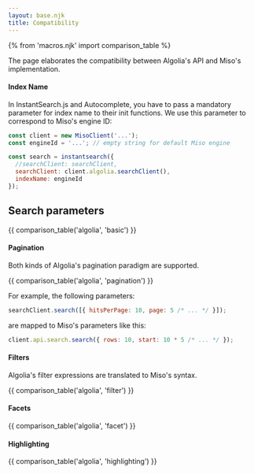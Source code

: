 ```yaml
---
layout: base.njk
title: Compatibility
---
```

{% from 'macros.njk' import comparison_table %}

The page elaborates the compatibility between Algolia's API and Miso's implementation.

#### Index Name
In InstantSearch.js and Autocomplete, you have to pass a mandatory parameter for index name to their init functions. We use this parameter to correspond to Miso's engine ID:

```js
const client = new MisoClient('...');
const engineId = '...'; // empty string for default Miso engine

const search = instantsearch({
  //searchClient: searchClient,
  searchClient: client.algolia.searchClient(),
  indexName: engineId
});
```

## Search parameters
{{ comparison_table('algolia', 'basic') }}

#### Pagination
Both kinds of Algolia's pagination paradigm are supported.

{{ comparison_table('algolia', 'pagination') }}

For example, the following parameters:
```js
searchClient.search([{ hitsPerPage: 10, page: 5 /* ... */ }]);
```

are mapped to Miso's parameters like this:
```js
client.api.search.search({ rows: 10, start: 10 * 5 /* ... */ });
```

#### Filters
Algolia's filter expressions are translated to Miso's syntax.

{{ comparison_table('algolia', 'filter') }}

#### Facets
{{ comparison_table('algolia', 'facet') }}

#### Highlighting
{{ comparison_table('algolia', 'highlighting') }}
